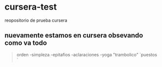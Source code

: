 # cursera-test
reopositorio de prueba cursera
## nuevamente estamos en cursera obsevando como va todo
>orden
>-simpleza
>-epitafios
>-aclaraciones
>-yoga
"trambolico"
´puestos´
<commit/>
